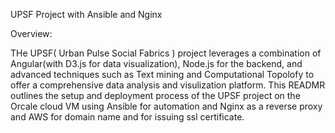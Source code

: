UPSF Project with Ansible and Nginx


Overview:

THe UPSF( Urban Pulse Social Fabrics ) project leverages a combination of Angular(with D3.js for data visualization), Node.js for the backend, and advanced techniques such as Text mining and Computational Topolofy to offer a comprehensive data analysis and visulization platform. This READMR outlines the setup and deployment process of the UPSF project on the Orcale cloud VM using Ansible for automation and Nginx as a reverse proxy and AWS for domain name and for issuing ssl certificate.

